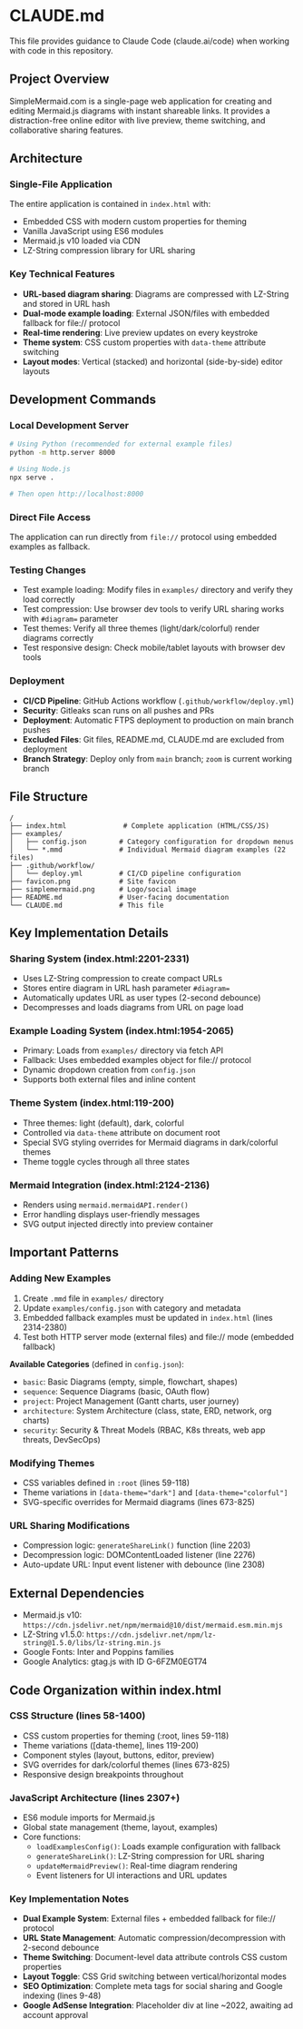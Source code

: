 # CLAUDE.md

This file provides guidance to Claude Code (claude.ai/code) when working with code in this repository.

## Project Overview

SimpleMermaid.com is a single-page web application for creating and editing Mermaid.js diagrams with instant shareable links. It provides a distraction-free online editor with live preview, theme switching, and collaborative sharing features.

## Architecture

### Single-File Application
The entire application is contained in `index.html` with:
- Embedded CSS with modern custom properties for theming
- Vanilla JavaScript using ES6 modules
- Mermaid.js v10 loaded via CDN
- LZ-String compression library for URL sharing

### Key Technical Features
- **URL-based diagram sharing**: Diagrams are compressed with LZ-String and stored in URL hash
- **Dual-mode example loading**: External JSON/files with embedded fallback for file:// protocol
- **Real-time rendering**: Live preview updates on every keystroke
- **Theme system**: CSS custom properties with `data-theme` attribute switching
- **Layout modes**: Vertical (stacked) and horizontal (side-by-side) editor layouts

## Development Commands

### Local Development Server
```bash
# Using Python (recommended for external example files)
python -m http.server 8000

# Using Node.js
npx serve .

# Then open http://localhost:8000
```

### Direct File Access
The application can run directly from `file://` protocol using embedded examples as fallback.

### Testing Changes
- Test example loading: Modify files in `examples/` directory and verify they load correctly
- Test compression: Use browser dev tools to verify URL sharing works with `#diagram=` parameter
- Test themes: Verify all three themes (light/dark/colorful) render diagrams correctly
- Test responsive design: Check mobile/tablet layouts with browser dev tools

### Deployment
- **CI/CD Pipeline**: GitHub Actions workflow (`.github/workflow/deploy.yml`)
- **Security**: Gitleaks scan runs on all pushes and PRs
- **Deployment**: Automatic FTPS deployment to production on main branch pushes
- **Excluded Files**: Git files, README.md, CLAUDE.md are excluded from deployment
- **Branch Strategy**: Deploy only from `main` branch; `zoom` is current working branch

## File Structure
```
/
├── index.html              # Complete application (HTML/CSS/JS)
├── examples/
│   ├── config.json        # Category configuration for dropdown menus
│   └── *.mmd              # Individual Mermaid diagram examples (22 files)
├── .github/workflow/
│   └── deploy.yml         # CI/CD pipeline configuration
├── favicon.png            # Site favicon
├── simplemermaid.png      # Logo/social image
├── README.md              # User-facing documentation
└── CLAUDE.md              # This file
```

## Key Implementation Details

### Sharing System (index.html:2201-2331)
- Uses LZ-String compression to create compact URLs
- Stores entire diagram in URL hash parameter `#diagram=`
- Automatically updates URL as user types (2-second debounce)
- Decompresses and loads diagrams from URL on page load

### Example Loading System (index.html:1954-2065)
- Primary: Loads from `examples/` directory via fetch API
- Fallback: Uses embedded examples object for file:// protocol
- Dynamic dropdown creation from `config.json`
- Supports both external files and inline content

### Theme System (index.html:119-200)
- Three themes: light (default), dark, colorful
- Controlled via `data-theme` attribute on document root
- Special SVG styling overrides for Mermaid diagrams in dark/colorful themes
- Theme toggle cycles through all three states

### Mermaid Integration (index.html:2124-2136)
- Renders using `mermaid.mermaidAPI.render()`
- Error handling displays user-friendly messages
- SVG output injected directly into preview container

## Important Patterns

### Adding New Examples
1. Create `.mmd` file in `examples/` directory
2. Update `examples/config.json` with category and metadata
3. Embedded fallback examples must be updated in `index.html` (lines 2314-2380)
4. Test both HTTP server mode (external files) and file:// mode (embedded fallback)

**Available Categories** (defined in `config.json`):
- `basic`: Basic Diagrams (empty, simple, flowchart, shapes)
- `sequence`: Sequence Diagrams (basic, OAuth flow)
- `project`: Project Management (Gantt charts, user journey)
- `architecture`: System Architecture (class, state, ERD, network, org charts)
- `security`: Security & Threat Models (RBAC, K8s threats, web app threats, DevSecOps)

### Modifying Themes
- CSS variables defined in `:root` (lines 59-118)
- Theme variations in `[data-theme="dark"]` and `[data-theme="colorful"]`
- SVG-specific overrides for Mermaid diagrams (lines 673-825)

### URL Sharing Modifications
- Compression logic: `generateShareLink()` function (line 2203)
- Decompression logic: DOMContentLoaded listener (line 2276)
- Auto-update URL: Input event listener with debounce (line 2308)

## External Dependencies
- Mermaid.js v10: `https://cdn.jsdelivr.net/npm/mermaid@10/dist/mermaid.esm.min.mjs`
- LZ-String v1.5.0: `https://cdn.jsdelivr.net/npm/lz-string@1.5.0/libs/lz-string.min.js`
- Google Fonts: Inter and Poppins families
- Google Analytics: gtag.js with ID G-6FZM0EGT74

## Code Organization within index.html

### CSS Structure (lines 58-1400)
- CSS custom properties for theming (:root, lines 59-118)
- Theme variations ([data-theme], lines 119-200)
- Component styles (layout, buttons, editor, preview)
- SVG overrides for dark/colorful themes (lines 673-825)
- Responsive design breakpoints throughout

### JavaScript Architecture (lines 2307+)
- ES6 module imports for Mermaid.js
- Global state management (theme, layout, examples)
- Core functions:
  - `loadExamplesConfig()`: Loads example configuration with fallback
  - `generateShareLink()`: LZ-String compression for URL sharing
  - `updateMermaidPreview()`: Real-time diagram rendering
  - Event listeners for UI interactions and URL updates

### Key Implementation Notes
- **Dual Example System**: External files + embedded fallback for file:// protocol
- **URL State Management**: Automatic compression/decompression with 2-second debounce
- **Theme Switching**: Document-level data attribute controls CSS custom properties
- **Layout Toggle**: CSS Grid switching between vertical/horizontal modes
- **SEO Optimization**: Complete meta tags for social sharing and Google indexing (lines 9-48)
- **Google AdSense Integration**: Placeholder div at line ~2022, awaiting ad account approval